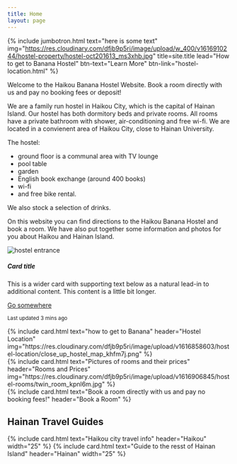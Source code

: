 ```yaml
---
title: Home
layout: page
---
```


{% include jumbotron.html text="here is some text" img="https://res.cloudinary.com/dfjb9p5ri/image/upload/w_400/v1616910244/hostel-property/hostel-oct201613_ms3xhb.jpg" title=site.title lead="How to get to Banana Hostel" btn-text="Learn More" btn-link="hostel-location.html" %}

Welcome to the Haikou Banana Hostel Website. Book a room directly with us and pay no booking fees or deposit! 

We are a family run hostel in Haikou City, which is the capital of Hainan Island. Our hostel has both dormitory beds and private rooms. All rooms have a private bathroom with shower, air-conditioning and free wi-fi. We are located in a convienent area of Haikou City, close to Hainan University.

The hostel:

- ground floor is a communal area with TV lounge
- pool table
- garden
- English book exchange (around 400 books)
- wi-fi
- and free bike rental.

We also stock a selection of drinks.

On this website you can find directions to the Haikou Banana Hostel and book a room. We have also put together some information and photos for you about Haikou and Hainan Island.

<div class="row">
 <div class="col-sm-3">
  <div class="card mb-3" >
    <img src="https://res.cloudinary.com/dfjb9p5ri/image/upload/w_400/v1616910244/hostel-property/hostel-oct201613_ms3xhb.jpg" class="card-img-top" alt="hostel entrance">
  <div class="card-body">
    <h5 class="card-title">Card title</h5>
    <p class="card-text">This is a wider card with supporting text below as a natural lead-in to additional content. This content is a little bit longer.</p>
    <a href="#" class="btn btn-primary">Go somewhere</a>
    <p class="card-text"><small class="text-muted">Last updated 3 mins ago</small></p>
  </div>
   </div>
</div>

<div class="col-sm-3">
{% include card.html text="how to get to Banana" header="Hostel Location" img="https://res.cloudinary.com/dfjb9p5ri/image/upload/v1616858603/hostel-location/close_up_hostel_map_khfm7j.png" %}
</div>

<div class="col-sm-3">
{% include card.html text="Pictures of rooms and their prices" header="Rooms and Prices" img="https://res.cloudinary.com/dfjb9p5ri/image/upload/v1616906845/hostel-rooms/twin_room_kpnl6m.jpg" %}
</div>

<div class="col-sm-3">
{% include card.html text="Book a room directly with us and pay no booking fees!" header="Book a Room" %}
</div>

</div>

## Hainan Travel Guides

<div class="row mt-5 justify-content-center">
{% include card.html text="Haikou city travel info" header="Haikou" width="25" %}
{% include card.html text="Guide to the resst of Hainan Island" header="Hainan" width="25" %}
</div>
